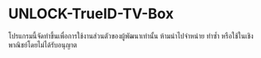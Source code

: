 # UNLOCK-TrueID-TV-Box
โปรแกรมนี้จัดทำขึ้นเพื่อการใช้งานส่วนตัวของผู้พัฒนาเท่านั้น ห้ามนำไปจำหน่าย ทำซ้ำ หรือใช้ในเชิงพาณิชย์โดยไม่ได้รับอนุญาต
